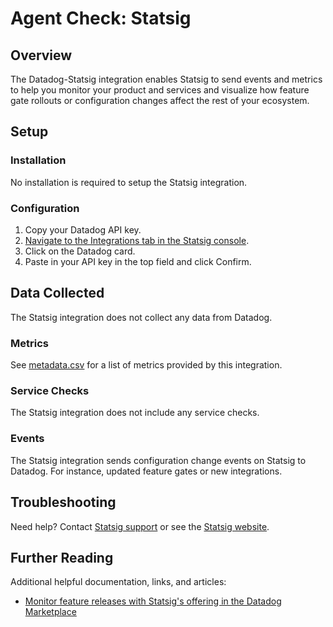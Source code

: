 # Agent Check: Statsig

## Overview

The Datadog-Statsig integration enables Statsig to send events and metrics to help you monitor your product and services and visualize how feature gate rollouts or configuration changes affect the rest of your ecosystem.

## Setup

### Installation

No installation is required to setup the Statsig integration.

### Configuration

1. Copy your Datadog API key.
2. [Navigate to the Integrations tab in the Statsig console][1].
3. Click on the Datadog card.
4. Paste in your API key in the top field and click Confirm.

## Data Collected

The Statsig integration does not collect any data from Datadog.

### Metrics

See [metadata.csv][2] for a list of metrics provided by this integration.

### Service Checks

The Statsig integration does not include any service checks.

### Events

The Statsig integration sends configuration change events on Statsig to Datadog. For instance, updated feature gates or new integrations.

## Troubleshooting

Need help? Contact [Statsig support][5] or see the [Statsig website][3].

## Further Reading

Additional helpful documentation, links, and articles:

- [Monitor feature releases with Statsig's offering in the Datadog Marketplace][4]

[1]: https://console.statsig.com/integrations
[2]: https://github.com/DataDog/integrations-extras/blob/master/statsig/metadata.csv
[3]: https://www.statsig.com/contact
[4]: https://www.datadoghq.com/blog/feature-monitoring-statsig-datadog-marketplace/
[5]: mailto:support@statsig.com

